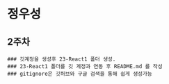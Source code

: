 # 정우성

## 2주차
```
### 깃계정을 생성후 23-React1 폴더 생성.
### 23-React1 폴더를 깃 계정과 연동 후 README.md 를 작성
### gitignore은 깃허브와 구글 검색을 통해 쉽게 생성가능
```
